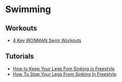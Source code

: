 # Swimming

## Workouts

- [4 Key IRONMAN Swim Workouts](https://www.trainingpeaks.com/blog/4-key-ironman-swim-workouts/)

## Tutorials

- [How to Keep Your Legs Fom Sinking in Freestyle](https://www.youtube.com/watch?v=tb-S7ipJCN8)
- [How To Stop Your Legs From Sinking In Freestyle](https://www.youtube.com/watch?v=w7ETlhaMsEk)

